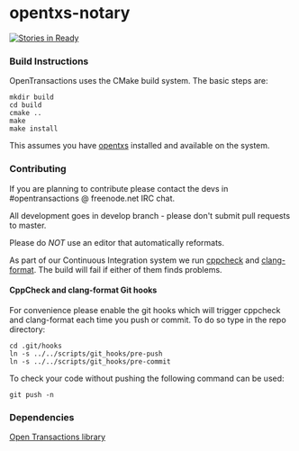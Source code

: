 opentxs-notary
==============

[![Stories in Ready](https://badge.waffle.io/open-transactions/opentxs-notary.svg?label=ready&title=Ready)](http://waffle.io/open-transactions/opentxs-notary)


### Build Instructions

OpenTransactions uses the CMake build system. The basic steps are:

    mkdir build
    cd build
    cmake ..
    make
    make install

This assumes you have [opentxs](https://github.com/Open-Transactions/opentxs)
installed and available on the system.


### Contributing

If you are planning to contribute please contact the devs in #opentransactions @ freenode.net IRC chat.

All development goes in develop branch - please don't submit pull requests to master.

Please do *NOT* use an editor that automatically reformats.

As part of our Continuous Integration system
we run [cppcheck](https://github.com/danmar/cppcheck/) and 
[clang-format](http://clang.llvm.org/docs/ClangFormat.html). The build will fail
if either of them finds problems.

#### CppCheck and clang-format Git hooks

For convenience please enable the git hooks which will trigger cppcheck and
clang-format each time you push or commit. To do so type in the repo directory:

    cd .git/hooks  
    ln -s ../../scripts/git_hooks/pre-push
    ln -s ../../scripts/git_hooks/pre-commit
 
To check your code without pushing the following command can be used:  

    git push -n


### Dependencies

[Open Transactions library](https://github.com/Open-Transactions/opentxs)
